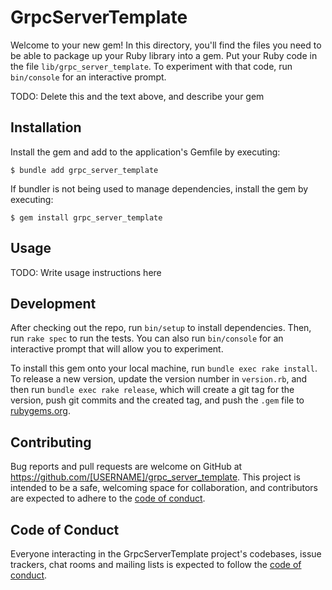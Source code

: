 # GrpcServerTemplate

Welcome to your new gem! In this directory, you'll find the files you need to be able to package up your Ruby library into a gem. Put your Ruby code in the file `lib/grpc_server_template`. To experiment with that code, run `bin/console` for an interactive prompt.

TODO: Delete this and the text above, and describe your gem

## Installation

Install the gem and add to the application's Gemfile by executing:

    $ bundle add grpc_server_template

If bundler is not being used to manage dependencies, install the gem by executing:

    $ gem install grpc_server_template

## Usage

TODO: Write usage instructions here

## Development

After checking out the repo, run `bin/setup` to install dependencies. Then, run `rake spec` to run the tests. You can also run `bin/console` for an interactive prompt that will allow you to experiment.

To install this gem onto your local machine, run `bundle exec rake install`. To release a new version, update the version number in `version.rb`, and then run `bundle exec rake release`, which will create a git tag for the version, push git commits and the created tag, and push the `.gem` file to [rubygems.org](https://rubygems.org).

## Contributing

Bug reports and pull requests are welcome on GitHub at https://github.com/[USERNAME]/grpc_server_template. This project is intended to be a safe, welcoming space for collaboration, and contributors are expected to adhere to the [code of conduct](https://github.com/[USERNAME]/grpc_server_template/blob/main/CODE_OF_CONDUCT.md).

## Code of Conduct

Everyone interacting in the GrpcServerTemplate project's codebases, issue trackers, chat rooms and mailing lists is expected to follow the [code of conduct](https://github.com/[USERNAME]/grpc_server_template/blob/main/CODE_OF_CONDUCT.md).
